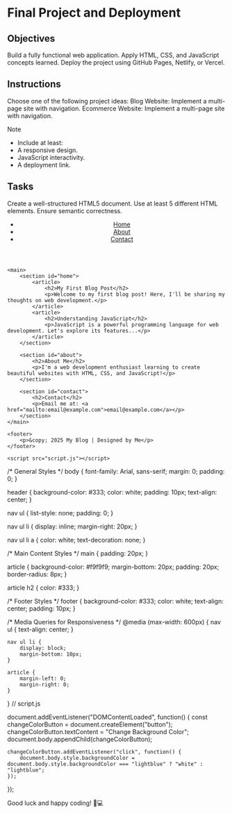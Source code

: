 # Final Project and Deployment

## Objectives
Build a fully functional web application.
Apply HTML, CSS, and JavaScript concepts learned.
Deploy the project using GitHub Pages, Netlify, or Vercel.

## Instructions
Choose one of the following project ideas:
Blog Website: Implement a multi-page site with navigation.
Ecommerce Website: Implement a multi-page site with navigation.

>[!NOTE]
> - Include at least:
> - A responsive design.
> - JavaScript interactivity.
> - A deployment link.

## Tasks

Create a well-structured HTML5 document.
Use at least 5 different HTML elements.
Ensure semantic correctness.
<!DOCTYPE html>
<html lang="en">
<head>
    <meta charset="UTF-8">
    <meta name="viewport" content="width=device-width, initial-scale=1.0">
    <title>My Blog</title>
    <link rel="stylesheet" href="styles.css">
</head>
<body>
    <header>
        <nav>
            <ul>
                <li><a href="#home">Home</a></li>
                <li><a href="#about">About</a></li>
                <li><a href="#contact">Contact</a></li>
            </ul>
        </nav>
    </header>

    <main>
        <section id="home">
            <article>
                <h2>My First Blog Post</h2>
                <p>Welcome to my first blog post! Here, I'll be sharing my thoughts on web development.</p>
            </article>
            <article>
                <h2>Understanding JavaScript</h2>
                <p>JavaScript is a powerful programming language for web development. Let's explore its features...</p>
            </article>
        </section>

        <section id="about">
            <h2>About Me</h2>
            <p>I'm a web development enthusiast learning to create beautiful websites with HTML, CSS, and JavaScript!</p>
        </section>

        <section id="contact">
            <h2>Contact</h2>
            <p>Email me at: <a href="mailto:email@example.com">email@example.com</a></p>
        </section>
    </main>

    <footer>
        <p>&copy; 2025 My Blog | Designed by Me</p>
    </footer>

    <script src="script.js"></script>
</body>
</html>
/* General Styles */
body {
    font-family: Arial, sans-serif;
    margin: 0;
    padding: 0;
}

header {
    background-color: #333;
    color: white;
    padding: 10px;
    text-align: center;
}

nav ul {
    list-style: none;
    padding: 0;
}

nav ul li {
    display: inline;
    margin-right: 20px;
}

nav ul li a {
    color: white;
    text-decoration: none;
}

/* Main Content Styles */
main {
    padding: 20px;
}

article {
    background-color: #f9f9f9;
    margin-bottom: 20px;
    padding: 20px;
    border-radius: 8px;
}

article h2 {
    color: #333;
}

/* Footer Styles */
footer {
    background-color: #333;
    color: white;
    text-align: center;
    padding: 10px;
}

/* Media Queries for Responsiveness */
@media (max-width: 600px) {
    nav ul {
        text-align: center;
    }
    
    nav ul li {
        display: block;
        margin-bottom: 10px;
    }
    
    article {
        margin-left: 0;
        margin-right: 0;
    }
}
// script.js

document.addEventListener("DOMContentLoaded", function() {
    const changeColorButton = document.createElement("button");
    changeColorButton.textContent = "Change Background Color";
    document.body.appendChild(changeColorButton);

    changeColorButton.addEventListener("click", function() {
        document.body.style.backgroundColor = document.body.style.backgroundColor === "lightblue" ? "white" : "lightblue";
    });
});


Good luck and happy coding! 🚀💻
